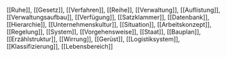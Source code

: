 [[Ruhe]], [[Gesetz]], [[Verfahren]], [[Reihe]], [[Verwaltung]], [[Auflistung]], [[Verwaltungsaufbau]], [[Verfügung]], [[Satzklammer]], [[Datenbank]], [[Hierarchie]], [[Unternehmenskultur]], [[Situation]], [[Arbeitskonzept]], [[Regelung]], [[System]], [[Vorgehensweise]], [[Staat]], [[Bauplan]], [[Erzählstruktur]], [[Wirrung]], [[Gerüst]], [[Logistiksystem]], [[Klassifizierung]], [[Lebensbereich]]